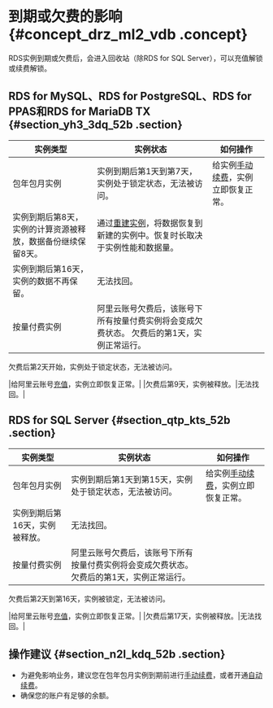 # 到期或欠费的影响 {#concept_drz_ml2_vdb .concept}

RDS实例到期或欠费后，会进入回收站（除RDS for SQL Server），可以充值解锁或续费解锁。

## RDS for MySQL、RDS for PostgreSQL、RDS for PPAS和RDS for MariaDB TX {#section_yh3_3dq_52b .section}

|实例类型|实例状态|如何操作|
|----|----|----|
|包年包月实例|实例到期后第1天到第7天，实例处于锁定状态，无法被访问。|给实例[手动续费](../../../../cn.zh-CN/用户指南/计费管理/手动续费.md)，实例立即恢复正常。|
|实例到期后第8天，实例的计算资源被释放，数据备份继续保留8天。|通过[重建实例](../../../../cn.zh-CN/用户指南/实例管理/实例回收站.md)，将数据恢复到新建的实例中。恢复时长取决于实例性能和数据量。|
|实例到期后第16天，实例的数据不再保留。|无法找回。|
|按量付费实例|阿里云账号欠费后，该账号下所有按量付费实例将会变成欠费状态。 欠费后的第1天，实例正常运行。

 欠费后第2天开始，实例处于锁定状态，无法被访问。

 |给阿里云账号[充值](https://expense.console.aliyun.com/#/account/recharge/alipay)，实例立即恢复正常。|
|欠费后第9天，实例被释放。|无法找回。|

## RDS for SQL Server {#section_qtp_kts_52b .section}

|实例类型|实例状态|如何操作|
|----|----|----|
|包年包月实例|实例到期后第1天到第15天，实例处于锁定状态，无法被访问。|给实例[手动续费](../../../../cn.zh-CN/用户指南/计费管理/手动续费.md)，实例立即恢复正常。|
|实例到期后第16天，实例被释放。|无法找回。|
|按量付费实例|阿里云账号欠费后，该账号下所有按量付费实例将会变成欠费状态。 欠费后的第1天，实例正常运行。

 欠费后第2天到第16天，实例被锁定，无法被访问。

 |给阿里云账号[充值](https://expense.console.aliyun.com/#/account/recharge/alipay)，实例立即恢复正常。|
|欠费后第17天，实例被释放。|无法找回。|

## 操作建议 {#section_n2l_kdq_52b .section}

-   为避免影响业务，建议您在包年包月实例到期前进行[手动续费](../../../../cn.zh-CN/用户指南/计费管理/手动续费.md)，或者开通[自动续费](../../../../cn.zh-CN/用户指南/计费管理/自动续费.md)。
-   确保您的账户有足够的余额。

